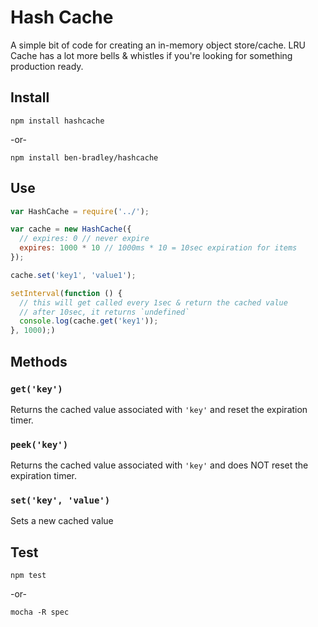 # Hash Cache

A simple bit of code for creating an in-memory object store/cache.  LRU Cache has a lot more bells & whistles if you're looking for something production ready.

## Install

`npm install hashcache`

-or-

`npm install ben-bradley/hashcache`

## Use

```js
var HashCache = require('../');

var cache = new HashCache({
  // expires: 0 // never expire
  expires: 1000 * 10 // 1000ms * 10 = 10sec expiration for items
});

cache.set('key1', 'value1');

setInterval(function () {
  // this will get called every 1sec & return the cached value
  // after 10sec, it returns `undefined`
  console.log(cache.get('key1'));
}, 1000);)
```

## Methods

### __`get('key')`__

Returns the cached value associated with `'key'` and reset the expiration timer.

### __`peek('key')`__

Returns the cached value associated with `'key'` and does NOT reset the expiration timer.

### __`set('key', 'value')`__

Sets a new cached value

## Test

`npm test`

-or-

`mocha -R spec`
